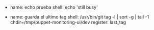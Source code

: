 - name: echo prueba 
  shell: echo 'still busy'


- name: guarda el ultimo tag
  shell: /usr/bin/git tag -l | sort -g | tail -1 chdir=/tmp/puppet-monitoring-ui/dev
  register: last_tag

